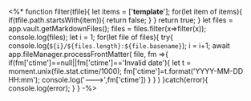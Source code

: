 <%*
function filter(tfile){
	let items = ['__template__'];
	for(let item of items){
		if(tfile.path.startsWith(item)){
			return false;
		}
	}
	return true;
}
let files = app.vault.getMarkdownFiles();
files = files.filter(x=>filter(x));
console.log(files);
let i = 1;
for(let file of files){
	try{
		console.log(`${i}/${files.length}:${file.basename}`);
		i = i+1;
		await app.fileManager.processFrontMatter(
			file,
			fm =>{
				if(fm['ctime']==null||fm['ctime']=='Invalid date'){
					let t = moment.unix(file.stat.ctime/1000);
					fm['ctime']=t.format('YYYY-MM-DD HH:mm');
					console.log('--->',fm['ctime'])
				}
			}
		)
	}catch(error){
		console.log(error);
	}
}
-%>